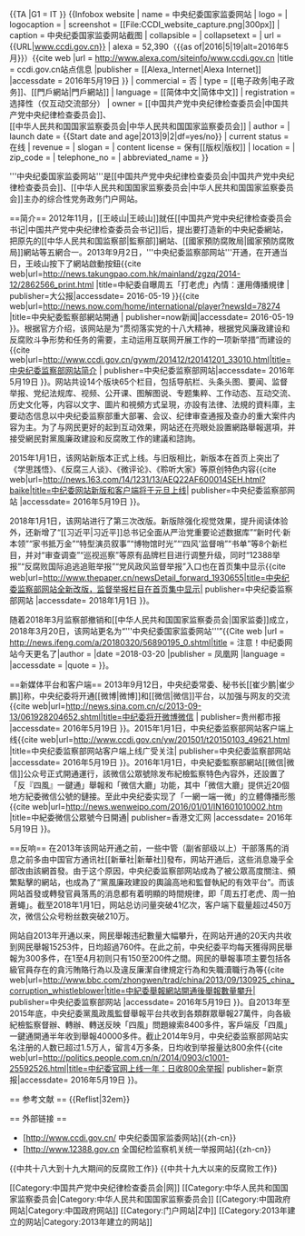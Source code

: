 {{TA
|G1 = IT
}}
{{Infobox website
| name = 中央纪委国家监委网站
| logo = 
| logocaption     = 
| screenshot       = [[File:CCDI_website_capture.png|300px]]
| caption          = 中央纪委国家监委网站截图
| collapsible      = 
| collapsetext    = 
| url              = {{URL|www.ccdi.gov.cn}}
| alexa            = 52,390（{{as of|2016|5|19|alt=2016年5月}}）<ref name="alexa">{{cite web |url = http://www.alexa.com/siteinfo/www.ccdi.gov.cn |title = ccdi.gov.cn站点信息 |publisher = [[Alexa_Internet|Alexa Internet]] |accessdate = 2016年5月19日 }}</ref>
| commercial  = 否
| type             = [[电子政务|电子政务]]、[[門戶網站|門戶網站]]
| language = [[简体中文|简体中文]]
| registration = 选择性（仅互动交流部分）
| owner = [[中国共产党中央纪律检查委员会|中国共产党中央纪律检查委员会]]、<br>[[中华人民共和国国家监察委员会|中华人民共和国国家监察委员会]]
| author  = 
| launch date = {{Start date and age|2013|9|2|df=yes/no}}
| current status = 在线
| revenue          = 
| slogan           = 
| content license  = 保有[[版权|版权]]
| location         =
| zip_code         =
| telephone_no =
| abbreviated_name = 
}}

'''中央纪委国家监委网站'''是[[中国共产党中央纪律检查委员会|中国共产党中央纪律检查委员会]]、[[中华人民共和国国家监察委员会|中华人民共和国国家监察委员会]]主办的综合性党务政务门户网站。

==简介==
2012年11月，[[王岐山|王岐山]]就任[[中国共产党中央纪律检查委员会书记|中国共产党中央纪律检查委员会书记]]后，提出要打造新的中央紀委網站，把原先的[[中华人民共和国监察部|監察部]]網站、[[國家預防腐敗局|國家預防腐敗局]]網站等五網合一。2013年9月2日，'''中央纪委监察部网站'''开通，在开通当日，王岐山按下了網站啟動按鈕<ref name="tkb">{{cite web|url=http://news.takungpao.com.hk/mainland/zgzq/2014-12/2862566_print.html |title=中紀委自曝周五「打老虎」內情：運用傳播規律 | publisher=大公报|accessdate= 2016-05-19 }}</ref><ref name="now">{{cite web|url=http://news.now.com/home/international/player?newsId=78274 |title=中央紀委監察部網站開通 | publisher=now新闻|accessdate= 2016-05-19 }}</ref>。根据官方介绍，该网站是为“贯彻落实党的十八大精神，根据党风廉政建设和反腐败斗争形势和任务的需要，主动运用互联网开展工作的一项新举措”而建设的<ref name="官方">{{cite web|url=http://www.ccdi.gov.cn/gywm/201412/t20141201_33010.html|title=中央纪委监察部网站简介 | publisher=中央纪委监察部网站|accessdate= 2016年5月19日 }}</ref>。网站共设14个版块65个栏目，包括导航栏、头条头图、要闻、监督举报、党纪法规库、视频、公开课、图解图说、专题集粹、工作动态、互动交流、历史文化等，内容以文字、圖片和視頻方式呈現，亦設有法律、法規的資料庫<ref name="now"/><ref name="官方"/>，主要动态信息以中央纪委监察部重大部署、会议、纪律审查通报及查办的重大案件内容为主<ref name="官方"/>。为了与网民更好的起到互动效果，网站还在亮眼处設置網路舉報選項，并接受網民對黨風廉政建設和反腐敗工作的建議和諮詢<ref name="now"/>。

2015年1月1日，该网站新版本正式上线。与旧版相比，新版本在首页上突出了《学思践悟》、《反腐三人谈》、《微评论》、《聆听大家》等原创特色内容<ref>{{cite web|url=http://news.163.com/14/1231/13/AEQ22AF600014SEH.html?baike|title=中纪委网站新版和客户端将于元旦上线| publisher=中央纪委监察部网站 |accessdate= 2016年5月19日 }}</ref>。

2018年1月1日，该网站进行了第三次改版。新版除强化视觉效果，提升阅读体验外，还新增了“[[习近平|习近平]]总书记全面从严治党重要论述数据库”“新时代·新本领”“家书抵万金”“特型演员叙事”“博物馆时光”“‘四风’监督哨”“书单”等8个新栏目，并对“审查调查”“巡视巡察”等原有品牌栏目进行调整升级，同时“12388举报”“反腐败国际追逃追赃举报”“党风政风监督举报”入口也在首页集中显示<ref name=paper>{{cite web|url=http://www.thepaper.cn/newsDetail_forward_1930655|title=中央纪委监察部网站全新改版，监督举报栏目在首页集中显示| publisher=中央纪委监察部网站 |accessdate= 2018年1月1日 }}</ref>。

随着2018年3月监察部撤销和[[中华人民共和国国家监察委员会|国家监委]]成立，2018年3月20日，该网站更名为“'''中央纪委国家监委网站'''”<ref>{{Cite web |url =  http://news.ifeng.com/a/20180320/56890195_0.shtml|title =  注意！中纪委网站今天更名了|author =  |date =2018-03-20  |publisher = 凤凰网 |language =  |accessdate =  |quote =  }}</ref>。

==新媒体平台和客户端==
2013年9月12日，中央纪委常委、秘书长[[崔少鹏|崔少鹏]]称，中央纪委将开通[[微博|微博]]和[[微信|微信]]平台，以加强与网友的交流<ref>{{cite web|url=http://news.sina.com.cn/c/2013-09-13/061928204652.shtml|title=中纪委将开微博微信 | publisher=贵州都市报 |accessdate= 2016年5月19日 }}</ref>。2015年1月1日，中央纪委监察部网站客户端上线<ref>{{cite web|url=http://www.ccdi.gov.cn/yw/201501/t20150103_49621.html |title=中央纪委监察部网站客户端上线广受关注| publisher=中央纪委监察部网站 |accessdate= 2016年5月19日 }}</ref>。2016年1月1日，中央紀委監察部網站[[微信|微信]]公众号正式開通運行，該微信公眾號除发布紀檢監察特色內容外，还設置了「反『四風』一鍵通」舉報和「微信大廳」功能，其中「微信大廳」提供近20個地方紀委微信公號的鏈接。至此中央纪委实现了「一網一端一微」的立體傳播形態<ref name="wwp">{{cite web|url=http://news.wenweipo.com/2016/01/01/IN1601010002.htm |title=中紀委微信公眾號今日開通| publisher=香港文汇网 |accessdate= 2016年5月19日 }}</ref>。

==反响==
在2013年该网站开通之前，一些中管（副省部级以上）干部落馬的消息之前多由中国官方通讯社[[新華社|新華社]]發布，网站开通后，这些消息幾乎全部改由該網首發。由于这个原因，中央纪委监察部网站成為了被公眾高度關注、頻繁點擊的網站，也成為了“黨風廉政建設的輿論高地和監督執紀的有效平台”。而该网站首發或轉發官員落馬的消息都有着明顯的時間規律，即「周五打老虎、周一拍蒼蠅」<ref name="tkb"/>。截至2018年1月1日，网站总访问量突破41亿次，客户端下载量超过450万次，微信公众号粉丝数突破210万<ref name=paper/>。

网站自2013年开通以来，网民舉報违纪數量大幅攀升，在网站开通的20天内共收到网民舉報15253件，日均超過760件。在此之前，中央纪委平均每天獲得网民舉報为300多件，在1至4月初则只有150至200件之間。网民的舉報事项主要包括各級官員存在的貪污賄賂行為以及違反廉潔自律規定行為和失職瀆職行為等<ref>{{cite web|url=http://www.bbc.com/zhongwen/trad/china/2013/09/130925_china_corruption_whistleblower|title=中紀委舉報網站開通後舉報數量攀升| publisher=中央纪委监察部网站 |accessdate= 2016年5月19日 }}</ref>。自2013年至2015年底，中央纪委黨風政風監督舉報平台共收到各類群眾舉報27萬件，向各級紀檢監察督辦、轉辦、轉送反映「四風」問題線索8400多件，客戶端反「四風」一鍵通開通半年收到舉報40000多件<ref name="wwp"/>。截止2014年9月，中央纪委监察部网站实名注册的人数已超过1.5万人，留言4万多条，日均收到举报量达800余件<ref>{{cite web|url=http://politics.people.com.cn/n/2014/0903/c1001-25592526.html|title=中纪委官网上线一年：日收800余举报| publisher=新京报|accessdate= 2016年5月19日 }}</ref>。

== 参考文献 ==
{{Reflist|32em}}

== 外部链接 ==
* [http://www.ccdi.gov.cn/ 中央纪委国家监委网站]{{zh-cn}}
* [http://www.12388.gov.cn 全国纪检监察机关统一举报网站]{{zh-cn}}

{{中共十八大到十九大期间的反腐败工作}}
{{中共十九大以来的反腐败工作}}

[[Category:中国共产党中央纪律检查委员会|网]]
[[Category:中华人民共和国国家监察委员会|Category:中华人民共和国国家监察委员会]]
[[Category:中国政府网站|Category:中国政府网站]]
[[Category:门户网站|Z中]]
[[Category:2013年建立的网站|Category:2013年建立的网站]]
